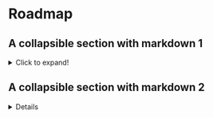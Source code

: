 # Roadmap

## A collapsible section with markdown 1

<details>
  <summary>Click to expand!</summary>

  * With some
  * Sub bullets
  * With some

* <summary>Sub bullets</summary>

	* With some
	* Sub bullets
	* With some

      - code
		```js
		console.log('also code');
		```
</details>

## A collapsible section with markdown 2

<details>

	### A collapsible section with markdown
	<details>

		# A collapsible section with markdown
		<details>
			xxxxxxxxxxxx
		</details>

	</details>

</details>

